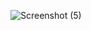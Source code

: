 ![Screenshot (5)](https://user-images.githubusercontent.com/60726609/126060935-11eae25a-83a9-470b-b665-396b2fdc3e75.png)
